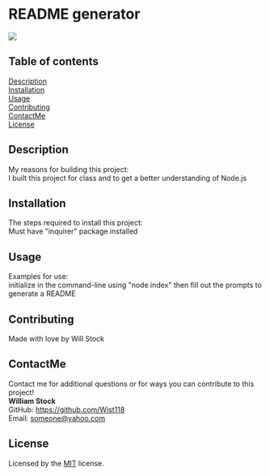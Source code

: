 
  # README generator
  [<img src="https://img.shields.io/badge/License-MIT-yellow.svg">](https://www.mit.edu/~amini/LICENSE.md)

  ## Table of contents  
  [Description](#description)  
  [Installation](#installation)  
  [Usage](#usage)  
  [Contributing](#contributing)  
  [ContactMe](#contactme)  
  [License](#license)  

  ## Description
  My reasons for building this project:  
  I built this project for class and to get a better understanding of Node.js

  ## Installation
  The steps required to install this project:  
  Must have "inquirer" package installed

  ## Usage
  Examples for use:  
  initialize in the command-line using "node index" then fill out the prompts to generate a README

  ## Contributing
  
  Made with love by Will Stock  
    
  ## ContactMe
  Contact me for additional questions or for ways you can contribute to this project!  
  **William Stock**  
  GitHub: https://github.com/Wist118  
  Email: someone@yahoo.com

  ## License
  Licensed by the [MIT](https://www.mit.edu/~amini/LICENSE.md) license.
